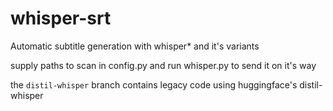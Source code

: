 # whisper-srt
Automatic subtitle generation with whisper* and it's variants

supply paths to scan in config.py and run whisper.py to send it on it's way

the `distil-whisper` branch contains legacy code using huggingface's distil-whisper